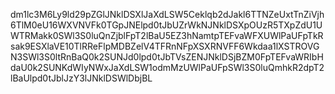 dm1lc3M6Ly9ld29pZGlJNklDSXlJaXdLSW5Ceklqb2dJakl6TTNZeUxtTnZiVjh6TlM0eU16WXVNVFk0TGpJNElpd0tJbUZrWkNJNklDSXpOUzR5TXpZdU1UWTRMakk0SWl3S0luQnZjblFpT2lBaU5EZ3hNamtpTEFvaWFXUWlPaUFpTkRsak9ESXlaVE10TlRReFlpMDBZelV4TFRnNFpXSXRNVFF6Wkdaa1lXSTROVGN3SWl3S0ltRnBaQ0k2SUNJd0lpd0tJbTVsZENJNklDSjBZM0FpTEFvaWRIbHdaU0k2SUNKdWIyNWxJaXdLSW1odmMzUWlPaUFpSWl3S0luQmhkR2dpT2lBaUlpd0tJblJzY3lJNklDSWlDbjBL
